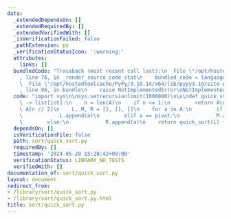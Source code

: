 ```yaml
---
data:
  _extendedDependsOn: []
  _extendedRequiredBy: []
  _extendedVerifiedWith: []
  _isVerificationFailed: false
  _pathExtension: py
  _verificationStatusIcon: ':warning:'
  attributes:
    links: []
  bundledCode: "Traceback (most recent call last):\n  File \"/opt/hostedtoolcache/PyPy/3.10.14/x64/lib/pypy3.10/site-packages/onlinejudge_verify/documentation/build.py\"\
    , line 76, in _render_source_code_stat\n    bundled_code = language.bundle(\n\
    \  File \"/opt/hostedtoolcache/PyPy/3.10.14/x64/lib/pypy3.10/site-packages/onlinejudge_verify/languages/python.py\"\
    , line 96, in bundle\n    raise NotImplementedError\nNotImplementedError\n"
  code: "import sys\n\nsys.setrecursionlimit(1000000)\n\n\ndef quick_sort(A: list[int])\
    \ -> list[int]:\n    n = len(A)\n    if n <= 1:\n        return A\n    pivot =\
    \ A[n // 2]\n    L, M, R = [], [], []\n    for a in A:\n        if a < pivot:\n\
    \            L.append(a)\n        elif a == pivot:\n            M.append(a)\n\
    \        else:\n            R.append(a)\n    return quick_sort(L) + M + quick_sort(R)\n"
  dependsOn: []
  isVerificationFile: false
  path: sort/quick_sort.py
  requiredBy: []
  timestamp: '2024-05-20 15:28:42+09:00'
  verificationStatus: LIBRARY_NO_TESTS
  verifiedWith: []
documentation_of: sort/quick_sort.py
layout: document
redirect_from:
- /library/sort/quick_sort.py
- /library/sort/quick_sort.py.html
title: sort/quick_sort.py
---
```


